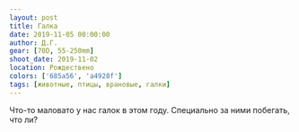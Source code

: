 ```yaml
---
layout: post
title: Галка
date: 2019-11-05 00:00:00
author: Д.Г.
gear: [70D, 55-250mm]
shoot_date: 2019-11-02
location: Рождествено
colors: ['685a56', 'a4928f']
tags: [животные, птицы, врановые, галки]
---
```

Что-то маловато у нас галок в этом году. Специально за ними побегать, что ли?
